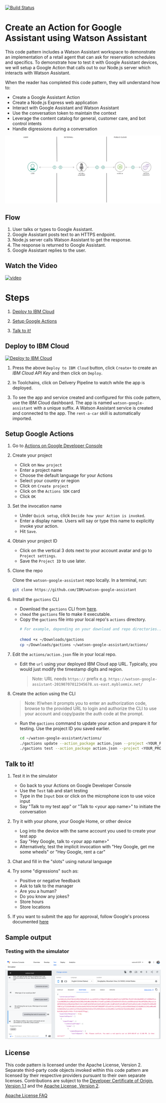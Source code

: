 [![Build Status](https://travis-ci.com/IBM/watson-google-assistant.svg?branch=master)](https://travis-ci.com/IBM/watson-google-assistant)

# Create an Action for Google Assistant using Watson Assistant

This code pattern includes a Watson Assistant workspace to demonstrate an implementation of a retail agent that can ask for reservation schedules and specifics. To demonstrate how to test it with Google Assistant devices, we will setup a Google Action that calls out to our Node.js server which interacts with Watson Assistant.

When the reader has completed this code pattern, they will understand how to:

* Create a Google Assistant Action
* Create a Node.js Express web application
* Interact with Google Assistant and Watson Assistant
* Use the conversation token to maintain the context
* Leverage the content catalog for general, customer care, and bot control intents
* Handle digressions during a conversation

![architecture](doc/source/images/architecture.png)

## Flow

1. User talks or types to Google Assistant.
2. Google Assistant posts text to an HTTPS endpoint.
3. Node.js server calls Watson Assistant to get the response.
4. The response is returned to Google Assistant.
5. Google Assistant replies to the user.

## Watch the Video

[![video](https://img.youtube.com/vi/no0R0bSkHXc/0.jpg)](https://youtu.be/no0R0bSkHXc)

# Steps

1. [Deploy to IBM Cloud](#deploy-to-ibm-cloud)

1. [Setup Google Actions](#setup-google-actions)

1. [Talk to it!](#talk-to-it)

## Deploy to IBM Cloud

[![Deploy to IBM Cloud](https://cloud.ibm.com/devops/setup/deploy/button.png)](https://cloud.ibm.com/devops/setup/deploy?repository=https://github.com/IBM/watson-google-assistant.git)

1. Press the above `Deploy to IBM Cloud` button, click `Create+` to create an *IBM Cloud API Key* and then click on `Deploy`.

2. In Toolchains, click on Delivery Pipeline to watch while the app is deployed.

3. To see the app and service created and configured for this code pattern, use the IBM Cloud dashboard. The app is named `watson-google-assistant` with a unique suffix. A Watson Assistant service is created and connected to the app. The `rent-a-car` skill is automatically imported.

## Setup Google Actions

1. Go to [Actions on Google Developer Console](https://console.actions.google.com)

1. Create your project
   * Click on `New project`
   * Enter a project name
   * Choose the default language for your Actions
   * Select your country or region
   * Click on `Create project`
   * Click on the `Actions SDK` card
   * Click `OK`

1. Set the invocation name

   * Under `Quick setup`, click `Decide how your Action is invoked`.
   * Enter a display name. Users will say or type this name to explicitly invoke your action.
   * Hit `Save`.

1. Obtain your project ID
   * Click on the vertical 3 dots next to your account avatar and go to `Project settings`.
   * Save the `Project ID` to use later.

1. Clone the repo

   Clone the `watson-google-assistant` repo locally. In a terminal, run:

   ```bash
   git clone https://github.com/IBM/watson-google-assistant
   ```

1. Install the `gactions` CLI
   * Download the `gactions` CLI from [here](https://developers.google.com/actions/tools/gactions-cli).
   * `chmod` the `gactions` file to make it executable.
   * Copy the `gactions` file into your local repo's `actions` directory.
     ```bash
     # For example, depending on your download and repo directories...

     chmod +x ~/Downloads/gactions
     cp ~/Downloads/gactions ~/watson-google-assistant/actions/
     ```

1. Edit the `actions/action.json` file in your local repo.
   * Edit the `url` using your deployed IBM Cloud app URL. Typically, you would just modify the timestamp digits and region.
     > Note: URL needs `https://` prefix e.g. `https://watson-google-assistant-20190707012345678.us-east.mybluemix.net/`

1. Create the action using the CLI
   > Note: If/when it prompts you to enter an authorization code, browse to the provided URL to login and authorize the CLI to use your account and copy/paste the auth code at the prompt.

   * Run the `gactions` command to update your action and prepare it for testing. Use the project ID you saved earlier.

     ```bash
     cd ~/watson-google-assistant/actions/
     ./gactions update --action_package action.json --project <YOUR_PROJECT_ID>
     ./gactions test --action_package action.json --project <YOUR_PROJECT_ID>
     ```

## Talk to it!

1. Test it in the simulator

   * Go back to your Actions on Google Developer Console
   * Use the `Test` tab and start testing
   * Type in the `Input` box or click on the microphone icon to use voice input
   * Say "Talk to my test app" or "Talk to \<your app name\>" to initiate the conversation

1. Try it with your phone, your Google Home, or other device

   * Log into the device with the same account you used to create your test app
   * Say "Hey Google, talk to \<your app name\>"
   * Alternatively, test the implicit invocation with "Hey Google, get me some wheels" or "Hey Google, rent a car"

1. Chat and fill in the "slots" using natural language

1. Try some "digressions" such as:

   * Positive or negative feedback
   * Ask to talk to the manager
   * Are you a human?
   * Do you know any jokes?
   * Store hours
   * Store locations

1. If you want to submit the app for approval, follow Google's process documented [here](https://developers.google.com/actions/sdk/submit)

## Sample output

### Testing with the simulator

![Web Simulator](doc/source/images/simulator.png)

## License

This code pattern is licensed under the Apache License, Version 2. Separate third-party code objects invoked within this code pattern are licensed by their respective providers pursuant to their own separate licenses. Contributions are subject to the [Developer Certificate of Origin, Version 1.1](https://developercertificate.org/) and the [Apache License, Version 2](https://www.apache.org/licenses/LICENSE-2.0.txt).

[Apache License FAQ](https://www.apache.org/foundation/license-faq.html#WhatDoesItMEAN)
